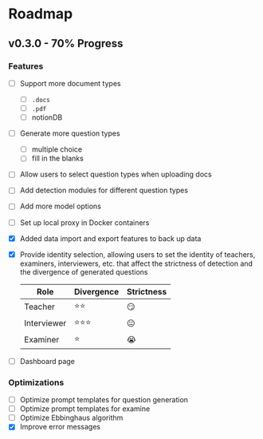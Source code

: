 # Roadmap

## v0.3.0 - 70% Progress

### Features

- [ ] Support more document types
  - [ ] `.docs`
  - [ ] `.pdf`
  - [ ] notionDB
- [ ] Generate more question types
  - [ ] multiple choice
  - [ ] fill in the blanks
- [ ] Allow users to select question types when uploading docs
- [ ] Add detection modules for different question types
- [ ] Add more model options
- [ ] Set up local proxy in Docker containers
- [x] Added data import and export features to back up data
- [x] Provide identity selection, allowing users to set the identity of teachers, examiners, interviewers, etc. that affect the strictness of detection and the divergence of generated questions

  | Role        | Divergence | Strictness |
  | ----------- | ---------- | ---------- |
  | Teacher     | ⭐️⭐️     | 😏         |
  | Interviewer | ⭐️⭐️⭐️  | 😐         |
  | Examiner    | ⭐️        | 😭         |
- [ ] Dashboard page

### Optimizations

- [ ] Optimize prompt templates for question generation
- [ ] Optimize prompt templates for examine
- [ ] Optimize Ebbinghaus algorithm
- [x] Improve error messages
